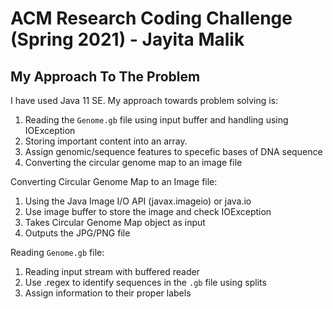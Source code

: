 # ACM Research Coding Challenge (Spring 2021) - Jayita Malik

## My Approach To The Problem

I have used Java 11 SE.
My approach towards problem solving is:

  1. Reading the `Genome.gb` file using input buffer and handling using IOException
  2. Storing important content into an array. 
  3. Assign genomic/sequence features to specefic bases of DNA sequence
  4. Converting the circular genome map to an image file
  
Converting Circular Genome Map to an Image file: 

  1. Using the Java Image I/O API (javax.imageio) or java.io
  2. Use image buffer to store the image and check IOException
  3. Takes Circular Genome Map object as input 
  4. Outputs the JPG/PNG file 

Reading `Genome.gb` file:

  1. Reading input stream with buffered reader
  2. Use .regex to identify sequences in the `.gb` file using splits
  3. Assign information to their proper labels





